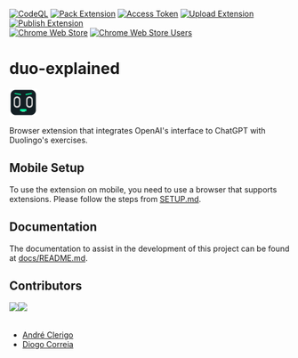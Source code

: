 [![CodeQL](https://github.com/digas99/duo-explained/actions/workflows/codeql.yml/badge.svg)](https://github.com/digas99/duo-explained/actions/workflows/codeql.yml)
[![Pack Extension](https://github.com/digas99/duo-explained/actions/workflows/pack-extension.yml/badge.svg)](https://github.com/digas99/duo-explained/actions/workflows/pack-extension.yml)
[![Access Token](https://github.com/digas99/duo-explained/actions/workflows/fetch-g-access-token.yml/badge.svg)](https://github.com/digas99/duo-explained/actions/workflows/fetch-g-access-token.yml)
[![Upload Extension](https://github.com/digas99/duo-explained/actions/workflows/upload-extension.yml/badge.svg)](https://github.com/digas99/duo-explained/actions/workflows/upload-extension.yml)
[![Publish Extension](https://github.com/digas99/duo-explained/actions/workflows/publish-extension.yml/badge.svg)](https://github.com/digas99/duo-explained/actions/workflows/publish-extension.yml)
<br>
[![Chrome Web Store](https://img.shields.io/chrome-web-store/v/ibnifmdhbaknbkgldmbnebeidephchno.svg?style=flat-square&color=orange)](https://chromewebstore.google.com/detail/duo-explained/ibnifmdhbaknbkgldmbnebeidephchno)
[![Chrome Web Store Users](https://img.shields.io/chrome-web-store/users/ibnifmdhbaknbkgldmbnebeidephchno.svg?style=flat-square&color=orange)](https://chromewebstore.google.com/detail/duo-explained/ibnifmdhbaknbkgldmbnebeidephchno)

# duo-explained

<img src="images/logo/logo-stroke.png" width="50px"/>

Browser extension that integrates OpenAI's interface to ChatGPT with Duolingo's exercises.

## Mobile Setup

To use the extension on mobile, you need to use a browser that supports extensions. Please follow the steps from [SETUP.md](SETUP.md).

## Documentation

The documentation to assist in the development of this project can be found at [docs/README.md](docs/README.md).

## Contributors

<div style="display: flex">
  <a href="https://github.com/andreclerigo"><img src="https://avatars.githubusercontent.com/u/30603611?v=4" width="35"/></a>
  <a href="https://github.com/digas99"><img src="https://avatars.githubusercontent.com/u/45766898?v=4" width="35"/></a>
</div>

<br>

- [André Clerigo](https://github.com/andreclerigo)
- [Diogo Correia](https://github.com/digas99)
